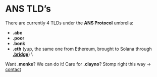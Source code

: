 # ANS TLD’s

There are currently 4 TLDs under the **ANS Protocol** umbrella:&#x20;

* **.abc**
* **.poor**
* **.bonk**&#x20;
* **.eth** (yup, the same one from Ethereum, brought to Solana through [**.bridge**](https://bridge.onsol.io)) \


Want **.monke**? We can do it! Care for **.clayno**? Stomp right this way -> [contact](../contact.md)
